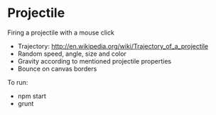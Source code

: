 # Projectile

Firing a projectile with a mouse click
- Trajectory: http://en.wikipedia.org/wiki/Trajectory_of_a_projectile
- Random speed, angle, size and color
- Gravity according to mentioned projectile properties
- Bounce on canvas borders



To run:
- npm start
- grunt
